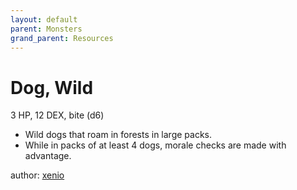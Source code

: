 ```yaml
---
layout: default
parent: Monsters
grand_parent: Resources 
--- 
```

# Dog, Wild
3 HP, 12 DEX, bite (d6)  
- Wild dogs that roam in forests in large packs.  
- While in packs of at least 4 dogs, morale checks are made with advantage.  

author: [xenio](https://xenioinabottle.blogspot.com) 
